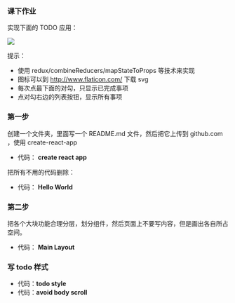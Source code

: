 ### 课下作业

实现下面的 TODO 应用：

![](http://digicity-1253322599.costj.myqcloud.com/todo.png)

提示：

- 使用 redux/combineReducers/mapStateToProps 等技术来实现
- 图标可以到  http://www.flaticon.com/ 下载 svg
- 每次点最下面的对勾，只显示已完成事项
- 点对勾右边的列表按钮，显示所有事项

### 第一步

创建一个文件夹，里面写一个 README.md 文件，然后把它上传到 github.com ，使用 create-react-app


- 代码： **create react app**

把所有不用的代码删除：

- 代码： **Hello World**


### 第二步

把各个大块功能合理分层，划分组件，然后页面上不要写内容，但是画出各自所占空间。

- 代码： **Main Layout**

### 写 todo 样式

- 代码：**todo style**
- 代码：**avoid body scroll**
